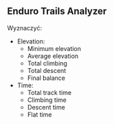 ## Enduro Trails Analyzer

Wyznaczyć:
- Elevation:
    - Minimum elevation
    - Average elevation
    - Total climbing
    - Total descent
    - Final balance
- Time:
    - Total track time
    - Climbing time
    - Descent time
    - Flat time
